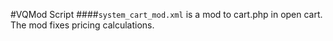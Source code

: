 #VQMod Script 
####```system_cart_mod.xml```  is a mod to cart.php in open cart. The mod fixes pricing calculations.

